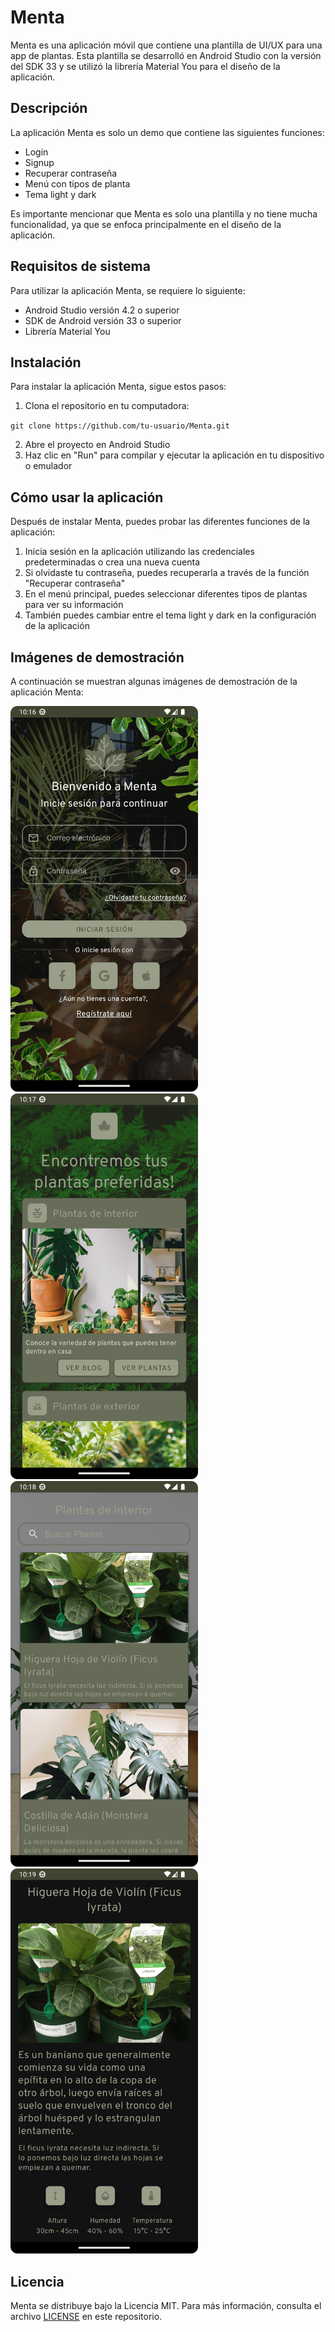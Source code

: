 
# Menta

Menta es una aplicación móvil que contiene una plantilla de UI/UX para una app de plantas. Esta plantilla se desarrolló en Android Studio con la versión del SDK 33 y se utilizó la librería Material You para el diseño de la aplicación.

## Descripción

La aplicación Menta es solo un demo que contiene las siguientes funciones:

-   Login
-   Signup
-   Recuperar contraseña
-   Menú con tipos de planta
-   Tema light y dark

Es importante mencionar que Menta es solo una plantilla y no tiene mucha funcionalidad, ya que se enfoca principalmente en el diseño de la aplicación.

## Requisitos de sistema

Para utilizar la aplicación Menta, se requiere lo siguiente:

-   Android Studio versión 4.2 o superior
-   SDK de Android versión 33 o superior
-   Librería Material You

## Instalación

Para instalar la aplicación Menta, sigue estos pasos:

1.  Clona el repositorio en tu computadora:

`git clone https://github.com/tu-usuario/Menta.git` 

2.  Abre el proyecto en Android Studio
3.  Haz clic en "Run" para compilar y ejecutar la aplicación en tu dispositivo o emulador

## Cómo usar la aplicación

Después de instalar Menta, puedes probar las diferentes funciones de la aplicación:

1.  Inicia sesión en la aplicación utilizando las credenciales predeterminadas o crea una nueva cuenta
2.  Si olvidaste tu contraseña, puedes recuperarla a través de la función "Recuperar contraseña"
3.  En el menú principal, puedes seleccionar diferentes tipos de plantas para ver su información
4.  También puedes cambiar entre el tema light y dark en la configuración de la aplicación

## Imágenes de demostración

A continuación se muestran algunas imágenes de demostración de la aplicación Menta:


<img src="assets/screen_1-min.png" alt="login" width="300"><img src="assets/screen_2-min.png" alt="dashboard" width="300">
<img src="assets/screen_3-min.png" alt="search" width="300"><img src="assets/screen_4-min.png" alt="details" width="300">

## Licencia

Menta se distribuye bajo la Licencia MIT. Para más información, consulta el archivo [LICENSE](https://github.com/DaveDeveloper117/Menta/blob/master/LICENSE) en este repositorio.
